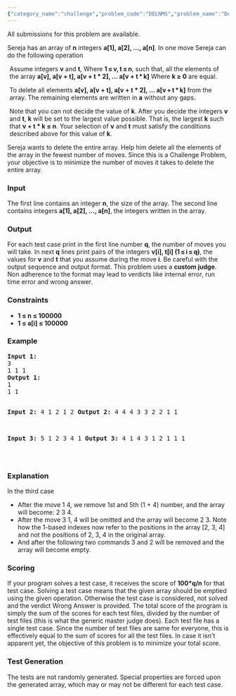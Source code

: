 ```yaml
---
{"category_name":"challenge","problem_code":"DELNMS","problem_name":"Deleting numbers","languages_supported":{"0":"C","1":"CPP14","2":"JAVA","3":"PYTH","4":"PYTH 3.5","5":"CS2","6":"PAS fpc","7":"PAS gpc","8":"RUBY","9":"PHP","10":"GO","11":"NODEJS","12":"HASK","13":"SCALA","14":"D","15":"PERL","16":"FORT","17":"WSPC","18":"ADA","19":"CAML","20":"ICK","21":"BF","22":"ASM","23":"CLPS","24":"PRLG","25":"ICON","26":"SCM qobi","27":"PIKE","28":"ST","29":"NICE","30":"LUA","31":"BASH","32":"NEM","33":"LISP sbcl","34":"LISP clisp","35":"SCM guile","36":"JS","37":"ERL","38":"TCL","39":"PERL6","40":"TEXT","41":"CLOJ","42":"FS"},"max_timelimit":1,"source_sizelimit":50000,"problem_author":"sereja","problem_tester":"white_king","date_added":"9-06-2013","tags":{"0":"ad","1":"aug13","2":"challenge","3":"order","4":"sereja"},"editorial_url":"http://discuss.codechef.com/problems/DELNMS","time":{"view_start_date":1376299800,"submit_start_date":1376299800,"visible_start_date":1376299800,"end_date":1735669800},"is_direct_submittable":false,"layout":"problem"}
---
```

<span class="solution-visible-txt">All submissions for this problem are available.</span><p>Sereja has an array of <b>n</b> integers <b>a[1], a[2], ..., a[n]</b>. In one move Sereja can do the following operation</p>
<p style="margin-left:5px">Assume integers <b>v</b> and <b>t</b>, Where <b>1 ≤ v, t ≤ n</b>, such that, all the elements of the array <b>a[v], a[v + t], a[v + t * 2], ... a[v + t * k]</b> Where <b>k ≥ 0</b> are equal.</p>
<p style="margin-left:5px">To delete all elements <b>a[v], a[v + t], a[v + t * 2], ... a[v + t * k]</b> from the array. The remaining elements are written in <b>a</b> without any gaps.</p>
<p style="margin-left:5px">Note that you can not decide the value of <b>k</b>. After you decide the integers <b>v</b> and <b>t</b>, <b>k</b> will be set to the largest value possible. That is, the largest <b>k</b> such that <b>v + t * k ≤ n</b>. Your selection of <b>v</b> and <b>t</b> must satisfy the conditions described above for this value of <b>k</b>.</p>
<p>Sereja wants to delete the entire array. Help him delete all the elements of the array in the fewest number of moves. Since this is a Challenge Problem, your objective is to minimize the number of moves it takes to delete the entire array.</p>
<h3>Input</h3>
<p>The first line contains an integer <b>n</b>, the size of the array. The second line contains integers <b>a[1], a[2], ..., a[n]</b>, the integers written in the array.</p>
<h3>Output</h3>
<p>For each test case print in the first line number <b>q</b>, the number of moves you will take. In next <b>q</b> lines print pairs of the integers <b>v[i], t[i] (1 ≤ i ≤ q)</b>, the values for <b>v</b> and <b>t</b> that you assume during the move <b>i</b>. Be careful with the output sequence and output format. This problem uses a <b>custom judge</b>. Non adherence to the format may lead to verdicts like internal error, run time error and wrong answer.</p>
<h3>Constraints</h3>
<ul>
<li><b>1 ≤ n ≤ 100000</b></li>
<li><b>1 ≤ a[i] ≤ 100000</b></li>
</ul>
<h3>Example</h3>
<pre>
<b>Input 1:</b>
3
1 1 1
<b>Output 1:</b>
1
1 1

<b>Input 2:</b>
4
1 2 1 2
<b>Output 2:</b>
4
4 4
3 3
2 2
1 1

<b>Input 3:</b>
5
1 2 3 4 1
<b>Output 3:</b>
4
1 4
3 1
2 1
1 1

</pre><h3>Explanation</h3>
<p>In the third case</p>
<ul>
<li>After the move 1 4, we remove 1st and 5th (1 + 4) number, and the array will become: 2 3 4.</li>
<li>After the move 3 1, 4 will be omitted and the array will become 2 3. Note how the 1-based indexes now refer to the positions in the array [2, 3, 4] and not the positions of 2, 3, 4 in the original array.</li>
<li>And after the following two commands 3 and 2 will be removed and the array will become empty.</li>
</ul>
<h3>Scoring</h3>
<p>If your program solves a test case, it receives the score of <b>100*q/n</b> for that test case. Solving a test case means that the given array should be emptied using the given operation. Otherwise the test case is considered, not solved and the verdict Wrong Answer is provided. The total score of the program is simply the sum of the scores for each test files, divided by the number of test files (this is what the generic master judge does). Each test file has a single test case. Since the number of test files are same for everyone, this is effectively equal to the sum of scores for all the test files. In case it isn't apparent yet, the objective of this problem is to minimize your total score.</p>
<h3>Test Generation</h3>
<p>The tests are not randomly generated. Special properties are forced upon the generated array, which may or may not be different for each test case.</p>
